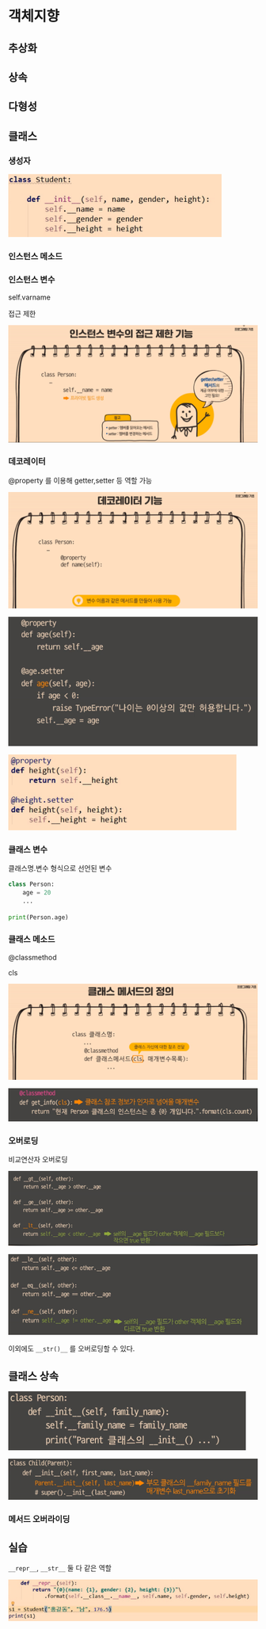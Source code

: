 # 객체지향

## 추상화

## 상속

## 다형성

## 클래스

### 생성자

![Untitled%201.png](images/Untitled%201.png)

### 인스턴스 메소드

### 인스턴스 변수

self.varname

접근 제한

![images/Untitled%202.png](images/Untitled%202.png)

### 데코레이터

@property 를 이용해 getter,setter 등 역할 가능

![images/Untitled%203.png](images/Untitled%203.png)

![images/Untitled%204.png](images/Untitled%204.png)

![images/Untitled%205.png](images/Untitled%205.png)

### 클래스 변수

클래스명.변수 형식으로 선언된 변수

```python
class Person:
	age = 20
	...

print(Person.age)
```

### 클래스 메소드

@classmethod 

cls

![images/Untitled%206.png](images/Untitled%206.png)

![images/Untitled%207.png](images/Untitled%207.png)

### 오버로딩

비교연산자 오버로딩

![images/Untitled%208.png](images/Untitled%208.png)

![images/Untitled%209.png](images/Untitled%209.png)

이외에도 `__str()__`  를 오버로딩할 수 있다.

## 클래스 상속

![images/Untitled%2010.png](images/Untitled%2010.png)

![images/Untitled%2011.png](images/Untitled%2011.png)

### 메서드 오버라이딩

## 실습

`__repr__`, `__str__` 둘 다 같은 역할

![images/Untitled%2012.png](images/Untitled%2012.png)